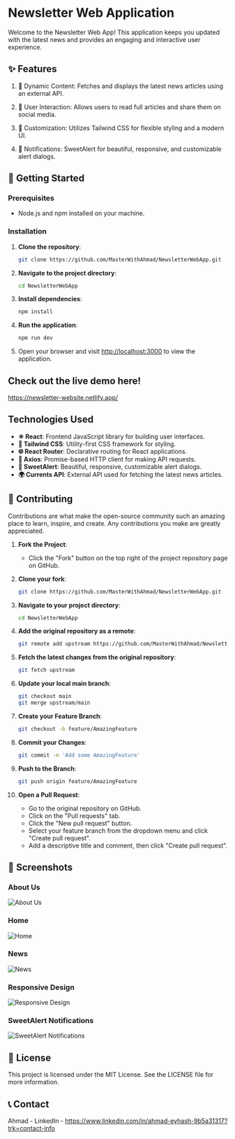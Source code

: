 # Newsletter Web Application
 Welcome to the Newsletter Web App! This application keeps you updated with the latest news and provides an engaging and interactive user experience.
 ## ✨ Features
1. 📰 Dynamic Content:
   Fetches and displays the latest
   news articles using an external
   API.

 3. 💬 User Interaction:
    Allows users to read full
    articles and share them
    on social media.

 5. 🎨 Customization:
    Utilizes Tailwind CSS for
    flexible styling and a modern
    UI.

 6. 🔔 Notifications:
    SweetAlert for beautiful,
    responsive, and customizable
    alert dialogs.
 
## 🚀 Getting Started

### Prerequisites

- Node.js and npm installed on your machine.

### Installation

1. **Clone the repository**:
    ```sh
    git clone https://github.com/MasterWithAhmad/NewsletterWebApp.git
    ```

2. **Navigate to the project directory**:
    ```sh
    cd NewsletterWebApp
    ```

3. **Install dependencies**:
    ```sh
    npm install
    ```

4. **Run the application**:
    ```sh
    npm run dev
    ```


2. Open your browser and visit [http://localhost:3000](http://localhost:3000) to view the application.

## Check out the live demo here!
https://newsletter-website.netlify.app/


## Technologies Used

- **⚛️ React**: Frontend JavaScript
    library for building user
    interfaces.
- **🎨 Tailwind CSS**: Utility-first
    CSS framework for styling.
- **🌐 React Router**: Declarative
    routing for React
    applications.
- **📡 Axios**: Promise-based HTTP
   client for making API requests.
- **🔔 SweetAlert**: Beautiful, responsive, customizable alert dialogs.
- **🌍 Currents API**: External API used for fetching the latest news articles.


## 🤝 Contributing

Contributions are what make the open-source community such an amazing place to learn, inspire, and create. Any contributions you make are greatly appreciated.

1. **Fork the Project**:
    - Click the "Fork" button on the top right of the project repository page on GitHub.

2. **Clone your fork**:
    ```sh
    git clone https://github.com/MasterWithAhmad/NewsletterWebApp.git
    ```

3. **Navigate to your project directory**:
    ```sh
    cd NewsletterWebApp
    ```

4. **Add the original repository as a remote**:
    ```sh
    git remote add upstream https://github.com/MasterWithAhmad/NewsletterWebApp.git
    ```

5. **Fetch the latest changes from the original repository**:
    ```sh
    git fetch upstream
    ```

6. **Update your local main branch**:
    ```sh
    git checkout main
    git merge upstream/main
    ```

7. **Create your Feature Branch**:
    ```sh
    git checkout -b feature/AmazingFeature
    ```

8. **Commit your Changes**:
    ```sh
    git commit -m 'Add some AmazingFeature'
    ```

9. **Push to the Branch**:
    ```sh
    git push origin feature/AmazingFeature
    ```

10. **Open a Pull Request**:
    - Go to the original repository on GitHub.
    - Click on the "Pull requests" tab.
    - Click the "New pull request" button.
    - Select your feature branch from the dropdown menu and click "Create pull request".
    - Add a descriptive title and comment, then click "Create pull request".

## 📸 Screenshots

### About Us
![About Us](src/screenshots/AboutUs.png)

### Home
![Home](src/screenshots/Home.png)

### News
![News](src/screenshots/News.png)

### Responsive Design
![Responsive Design](src/screenshots/Responsive.png)

### SweetAlert Notifications
![SweetAlert Notifications](src/screenshots/SweetAlert.png)

 
## 📜 License
This project is licensed under the MIT License. See the LICENSE file for more information.

## 📞 Contact
Ahmad - LinkedIn - 
https://www.linkedin.com/in/ahmad-eyhash-9b5a31317?trk=contact-info



